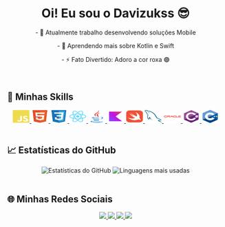 <div align="center">
  <h1>Oi! Eu sou o Davizukss 😎</h1>
  <p>- 🔭 Atualmente trabalho desenvolvendo soluções Mobile</p>
  <p>- 🌱 Aprendendo mais sobre Kotlin e Swift</p>
  <p>- ⚡ Fato Divertido: Adoro a cor roxa 🟣</p>
</div>

<br>

## 🚀 Minhas Skills

<div align="center">
  <a href="https://github.com/davizukss" style="display: inline_block">
    <img src="https://raw.githubusercontent.com/devicons/devicon/master/icons/javascript/javascript-plain.svg" alt="JavaScript" height="30" width="40">
    <img src="https://raw.githubusercontent.com/devicons/devicon/master/icons/html5/html5-original.svg" alt="HTML5" height="30" width="40">
    <img src="https://raw.githubusercontent.com/devicons/devicon/master/icons/css3/css3-original.svg" alt="CSS3" height="30" width="40">
    <img src="https://raw.githubusercontent.com/devicons/devicon/master/icons/react/react-original.svg" alt="React" height="30" width="40">
    <img src="https://raw.githubusercontent.com/devicons/devicon/master/icons/java/java-original.svg" alt="Java" height="30" width="40">
    <img src="https://raw.githubusercontent.com/devicons/devicon/master/icons/kotlin/kotlin-original.svg" alt="Kotlin" height="30" width="40">
    <img src="https://raw.githubusercontent.com/devicons/devicon/master/icons/swift/swift-original.svg" alt="Swift" height="30" width="40">
    <img src="https://raw.githubusercontent.com/devicons/devicon/master/icons/mysql/mysql-original.svg" alt="SQL" height="30" width="40">
    <img src="https://raw.githubusercontent.com/devicons/devicon/master/icons/oracle/oracle-original.svg" alt="Oracle" height="30" width="40">
    <img src="https://raw.githubusercontent.com/devicons/devicon/master/icons/csharp/csharp-original.svg" alt="C#" height="30" width="40">
    <img src="https://raw.githubusercontent.com/devicons/devicon/master/icons/cplusplus/cplusplus-original.svg" alt="C++" height="30" width="40">
  </a>
</div>

<br>

## 📈 Estatísticas do GitHub

<div align="center">
  <img src="https://github-readme-stats.vercel.app/api?username=davizukss&show_icons=true&theme=radical" alt="Estatísticas do GitHub" />
  <img src="https://github-readme-stats.vercel.app/api/top-langs/?username=davizukss&layout=compact&theme=radical" alt="Linguagens mais usadas" />
</div>

<br>

## 🌐 Minhas Redes Sociais

<div align="center">
  <a href="https://instagram.com/davizuks" target="_blank">
    <img src="https://img.shields.io/badge/-Instagram-%23E4405F?style=for-the-badge&logo=instagram&logoColor=white" target="_blank">
  </a>
  <a href="https://www.twitch.tv/davizuks" target="_blank">
    <img src="https://img.shields.io/badge/Twitch-9146FF?style=for-the-badge&logo=twitch&logoColor=white" target="_blank">
  </a>
  <a href="mailto:davivarelladev@gmail.com">
    <img src="https://img.shields.io/badge/-Gmail-%23333?style=for-the-badge&logo=gmail&logoColor=white" target="_blank">
  </a>
  <a href="https://www.linkedin.com/in/davivarella/" target="_blank">
    <img src="https://img.shields.io/badge/-LinkedIn-%230077B5?style=for-the-badge&logo=linkedin&logoColor=white" target="_blank">
  </a>
</div>
